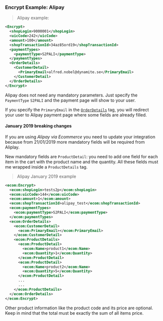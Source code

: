 
### Encrypt Example: Alipay

> Alipay example: 

```xml
<Encrypt>
  <shopLogin>9000001</shopLogin>
  <uicCode>242</uicCode>
  <amount>100</amount>
  <shopTransactionId>34az85ord19</shopTransactionId>
  <paymentTypes>
    <paymentType>S2PALI</paymentType>
  </paymentTypes>
  <OrderDetails>
    <CustomerDetail>
      <PrimaryEmail>alfred.nobel@dynamite.se</PrimaryEmail>
    </CustomerDetail>
  </OrderDetails>
</Encrypt>
```

Alipay does not need any mandatory parameters. Just specify the `PaymentType` `S2PALI` and the payment page will show to your user. 

If you specify the `PrimaryEmail` in the [`OrderDetails`](#orderdetails) tag, you will redirect your user to Alipay payment page where some fields are already filled. 

#### January 2019 breaking changes

If you are using _Alipay via Ecommerce_ you need to update your integration because from 21/01/2019 more mandatory fields will be required from Aliplay.

New mandatory fields are `ProductDetail`: you need to add one field for each item in the cart with the product name and the quantity. All these fields must me wrapped inside a `ProductDetails` tag.

> Alipay January 2019 example

```xml
<ecom:Encrypt>
  <ecom:shopLogin>tests2p</ecom:shopLogin>
  <ecom:uicCode>144</ecom:uicCode>
  <ecom:amount>1</ecom:amount>
  <ecom:shopTransactionId>alipay_test</ecom:shopTransactionId>
  <ecom:paymentTypes>
    <ecom:paymentType>S2PALI</ecom:paymentType>
  </ecom:paymentTypes>
  <ecom:OrderDetails>
    <ecom:CustomerDetail>
      <ecom:PrimaryEmail></ecom:PrimaryEmail>
    </ecom:CustomerDetail>
    <ecom:ProductDetails>
      <ecom:ProductDetail>
        <ecom:Name>product1</ecom:Name>
        <ecom:Quantity>1</ecom:Quantity>
      </ecom:ProductDetail>
      <ecom:ProductDetail>
        <ecom:Name>product2</ecom:Name>
        <ecom:Quantity>5</ecom:Quantity>
      </ecom:ProductDetail>
      ...
      ...
    </ecom:ProductDetails>
  </ecom:OrderDetails>
</ecom:Encrypt>
```

Other product information like the product code and its price are optional.
Keep in mind that the total must be exactly the sum of all items price.